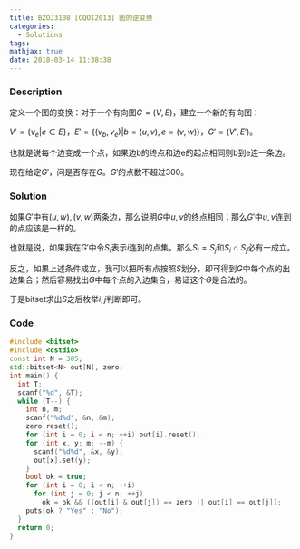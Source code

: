 ```yaml
---
title: BZOJ3108 [CQOI2013] 图的逆变换
categories:
  - Solutions
tags:
mathjax: true
date: 2018-03-14 11:38:38
---
```


### Description

定义一个图的变换：对于一个有向图$G=(V, E)$，建立一个新的有向图：

$V'=\{v_e|e \in E\}$，$E'=\{(v_b, v_e)|b=(u,v), e=(v,w)\}$，$G'=(V', E')$。

也就是说每个边变成一个点，如果边b的终点和边e的起点相同则b到e连一条边。

现在给定$G'$，问是否存在$G$。$G'$的点数不超过$300$。

<!--more-->

### Solution

如果$G'$中有$(u,w), (v,w)$两条边，那么说明$G$中$u,v$的终点相同；那么$G'$中$u,v$连到的点应该是一样的。

也就是说，如果我在$G'$中令$S_i$表示$i$连到的点集，那么$S_i=S_j$和$S_i\cap S_j$必有一成立。

反之，如果上述条件成立，我可以把所有点按照$S$划分，即可得到$G$中每个点的出边集合；然后容易找出$G$中每个点的入边集合，易证这个$G$是合法的。

于是bitset求出$S$之后枚举$i,j$判断即可。

### Code

```cpp
#include <bitset>
#include <cstdio>
const int N = 305;
std::bitset<N> out[N], zero;
int main() {
  int T;
  scanf("%d", &T);
  while (T--) {
    int n, m;
    scanf("%d%d", &n, &m);
    zero.reset();
    for (int i = 0; i < n; ++i) out[i].reset();
    for (int x, y; m; --m) {
      scanf("%d%d", &x, &y);
      out[x].set(y);
    }
    bool ok = true;
    for (int i = 0; i < n; ++i)
      for (int j = 0; j < n; ++j)
        ok = ok && ((out[i] & out[j]) == zero || out[i] == out[j]);
    puts(ok ? "Yes" : "No");
  }
  return 0;
}
```
